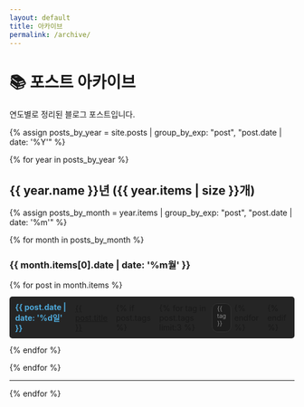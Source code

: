 ```yaml
---
layout: default
title: 아카이브
permalink: /archive/
---
```


# 📚 포스트 아카이브

연도별로 정리된 블로그 포스트입니다.

{% assign posts_by_year = site.posts | group_by_exp: "post", "post.date | date: '%Y'" %}

{% for year in posts_by_year %}
  <h2>{{ year.name }}년 ({{ year.items | size }}개)</h2>
  
  {% assign posts_by_month = year.items | group_by_exp: "post", "post.date | date: '%m'" %}
  
  {% for month in posts_by_month %}
    <h3>{{ month.items[0].date | date: '%m월' }}</h3>
    <ul class="archive-list">
      {% for post in month.items %}
        <li>
          <time datetime="{{ post.date | date_to_xmlschema }}">
            {{ post.date | date: '%d일' }}
          </time>
          <a href="{{ post.url | relative_url }}">{{ post.title }}</a>
          {% if post.tags %}
            <span class="tags">
              {% for tag in post.tags limit:3 %}
                <span class="tag-mini">{{ tag }}</span>
              {% endfor %}
            </span>
          {% endif %}
        </li>
      {% endfor %}
    </ul>
  {% endfor %}
  
  <hr>
{% endfor %}

<style>
.archive-list {
  list-style: none;
  padding-left: 0;
}

.archive-list li {
  margin: 12px 0;
  padding: 10px;
  background-color: #252525;
  border-radius: 5px;
  display: flex;
  align-items: center;
  gap: 15px;
}

.archive-list time {
  color: #4ea9da;
  font-weight: bold;
  min-width: 40px;
}

.archive-list a {
  flex-grow: 1;
}

.tags {
  display: flex;
  gap: 5px;
}

.tag-mini {
  font-size: 0.75em;
  padding: 2px 8px;
  background-color: #1e1e1e;
  border: 1px solid #333;
  border-radius: 10px;
  color: #888;
}
</style>
